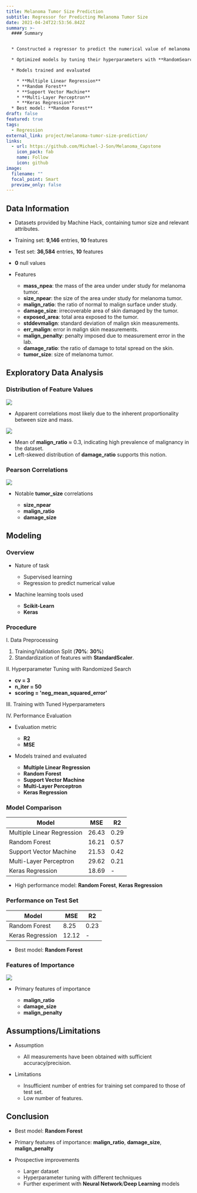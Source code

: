 ```yaml
---
title: Melanoma Tumor Size Prediction
subtitle: Regressor for Predicting Melanoma Tumor Size
date: 2021-04-24T22:53:56.842Z
summary: >-
  #### Summary


  * Constructed a regressor to predict the numerical value of melanoma tumor size based on relevant attributes.

  * Optimized models by tuning their hyperparameters with **RandomSearchCV**.

  * Models trained and evaluated

    * **Multiple Linear Regression**
    * **Random Forest**
    * **Support Vector Machine**
    * **Multi-Layer Perceptron**
    * **Keras Regression**
  * Best model: **Random Forest**
draft: false
featured: true
tags:
  - Regression
external_link: project/melanoma-tumor-size-prediction/
links:
  - url: https://github.com/Michael-J-Son/Melanoma_Capstone
    icon_pack: fab
    name: Follow
    icon: github
image:
  filename: ""
  focal_point: Smart
  preview_only: false
---
```

## Data Information

* Datasets provided by Machine Hack, containing tumor size and relevant attributes.
* Training set: **9,146** entries, **10** features
* Test set: **36,584** entries, **10** features
* **0** null values
* Features

  * **mass_npea**: the mass of the area under under study for melanoma tumor.
  * **size_npear**: the size of the area under study for melanoma tumor.
  * **malign_ratio**: the ratio of normal to malign surface under study.
  * **damage_size**: irrecoverable area of skin damaged by the tumor.
  * **exposed_area**: total area exposed to the tumor.
  * **stddevmalign**: standard deviation of malign skin measurements.
  * **err_malign**: error in malign skin measurements.
  * **malign_penalty**: penalty imposed due to measurement error in the lab.
  * **damage_ratio**: the ratio of damage to total spread on the skin.
  * **tumor_size**: size of melanoma tumor.

## Exploratory Data Analysis

### Distribution of Feature Values

![](feature_distribution.png)

* Apparent correlations most likely due to the inherent proportionality between size and mass.

![](malign_ratio_damage_ratio.png)

* Mean of **malign_ratio** ≈ 0.3, indicating high prevalence of malignancy in the dataset.
* Left-skewed distribution of **damage_ratio** supports this notion.

### Pearson Correlations

![](feature_correlation.png)

* Notable **tumor_size** correlations

  * **size_npear**
  * **malign_ratio**
  * **damage_size**

## Modeling

### Overview

* Nature of task

  * Supervised learning
  * Regression to predict numerical value
* Machine learning tools used

  * **Scikit-Learn**
  * **Keras**

### Procedure

I. Data Preprocessing

1. Training/Validation Split (**70%**: **30%**)
2. Standardization of features with **StandardScaler**.

II. Hyperparameter Tuning with Randomized Search

* **cv = 3**
* **n_iter = 50**
* **scoring = 'neg_mean_squared_error'**

III. Training with Tuned Hyperparameters

IV. Performance Evaluation

* Evaluation metric

  * **R2**
  * **MSE**
* Models trained and evaluated

  * **Multiple Linear Regression**
  * **Random Forest**
  * **Support Vector Machine**
  * **Multi-Layer Perceptron**
  * **Keras Regression**

### Model Comparison

| Model                      | MSE   | R2   |
| -------------------------- | ----- | ---- |
| Multiple Linear Regression | 26.43 | 0.29 |
| Random Forest              | 16.21 | 0.57 |
| Support Vector Machine     | 21.53 | 0.42 |
| Multi-Layer Perceptron     | 29.62 | 0.21 |
| Keras Regression           | 18.69 | \-   |

* High performance model: **Random Forest**, **Keras Regression**

### Performance on Test Set

| Model            | MSE   | R2   |
| ---------------- | ----- | ---- |
| Random Forest    | 8.25  | 0.23 |
| Keras Regression | 12.12 | \-   |

* Best model: **Random Forest**

### Features of Importance

![](feature_importance.png)

* Primary features of importance

  * **malign_ratio**
  * **damage_size**
  * **malign_penalty**

## Assumptions/Limitations

* Assumption

  * All measurements have been obtained with sufficient accuracy/precision.
* Limitations

  * Insufficient number of entries for training set compared to those of test set.
  * Low number of features.

## Conclusion

* Best model: **Random Forest**
* Primary features of importance: **malign_ratio**, **damage_size**, **malign_penalty**
* Prospective improvements

  * Larger dataset
  * Hyperparameter tuning with different techniques
  * Further experiment with **Neural Network**/**Deep Learning** models